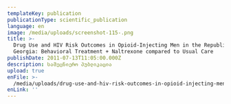 ```yaml
---
templateKey: publication
publicationType: scientific_publication
language: en
image: /media/uploads/screenshot-115-.png
title: >-
  Drug Use and HIV Risk Outcomes in Opioid-Injecting Men in the Republic of
  Georgia: Behavioral Treatment + Naltrexone compared to Usual Care
publishDate: 2011-07-13T11:05:00.000Z
description: სამეცნიერო პუბლიკაცია
upload: true
enFile: >-
  /media/uploads/drug-use-and-hiv-risk-outcomes-in-opioid-injecting-men-in-the-republic-of-georgia.pdf
enLink: ''
---
```


